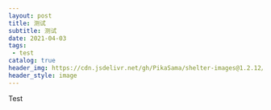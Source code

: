 ```yaml
---
layout: post
title: 测试
subtitle: 测试
date: 2021-04-03
tags:
 - test
catalog: true
header_img: https://cdn.jsdelivr.net/gh/PikaSama/shelter-images@1.2.12/images/inside.webp
header_style: image
---
```

Test

<Vssue />